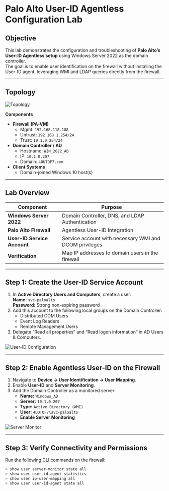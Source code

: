 # Palo Alto User-ID Agentless Configuration Lab

## Objective
This lab demonstrates the configuration and troubleshooting of **Palo Alto’s User-ID Agentless setup** using Windows Server 2022 as the domain controller.  
The goal is to enable user identification on the firewall without installing the User-ID agent, leveraging WMI and LDAP queries directly from the firewall.

---

## Topology

![Topology](screenshots/topology.png)

**Components**
- **Firewall (PA-VM)**  
  - Mgmt: `192.168.118.188`  
  - Untrust: `192.168.1.254/24`  
  - Trust: `10.1.0.254/24`
- **Domain Controller / AD**  
  - Hostname: `WIN_2022_AD`  
  - IP: `10.1.0.207`  
  - Domain: `4OUTOF7.com`
- **Client Systems**  
  - Domain-joined Windows 10 host(s)

---

## Lab Overview

| Component | Purpose |
|------------|----------|
| **Windows Server 2022** | Domain Controller, DNS, and LDAP Authentication |
| **Palo Alto Firewall** | Agentless User-ID Integration |
| **User-ID Service Account** | Service account with necessary WMI and DCOM privileges |
| **Verification** | Map IP addresses to domain users in the firewall |

---

## Step 1: Create the User-ID Service Account

1. In **Active Directory Users and Computers**, create a user:  
   **Name:** `svc-paloalto`  
   **Password:** Strong non-expiring password  
2. Add this account to the following local groups on the Domain Controller:  
   - Distributed COM Users  
   - Event Log Readers  
   - Remote Management Users  
3. Delegate “Read all properties” and “Read logon information” in AD Users & Computers.

![User-ID Configuration](/network-security/palo-alto-user-id-lab/screenshot/service-account.png)

---

## Step 2: Enable Agentless User-ID on the Firewall

1. Navigate to **Device → User Identification → User Mapping**.  
2. Enable **User-ID** and **Server Monitoring**.  
3. Add the Domain Controller as a monitored server:  
   - **Name:** `Windows_AD`  
   - **Server:** `10.1.0.207`  
   - **Type:** `Active Directory (WMI)`  
   - **User:** `4OUTOF7\svc-paloalto`  
   - **Enable Server Monitoring**

![Server Monitor](/network-security/palo-alto-user-id-lab/screenshot/server-monitor.png)

---

## Step 3: Verify Connectivity and Permissions

Run the following CLI commands on the firewall:

```bash
> show user server-monitor state all
> show user user-id-agent statistics
> show user ip-user-mapping all
> show user user-id-agent state all

